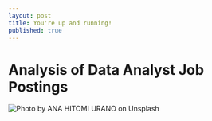 ```yaml
---
layout: post
title: You're up and running!
published: true
---
```

# Analysis of Data Analyst Job Postings

![<span>Photo by <a href="https://unsplash.com/@hiranoph?utm_source=unsplash&amp;utm_medium=referral&amp;utm_content=creditCopyText">ANA HITOMI URANO</a> on <a href="https://unsplash.com/t/business-work?utm_source=unsplash&amp;utm_medium=referral&amp;utm_content=creditCopyText">Unsplash</a></span>]({{site.baseurl}}/_posts/ana-hitomi-urano-h2FMXm1sN98-unsplash.jpg)

